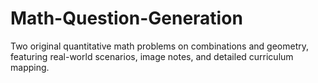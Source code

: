 # Math-Question-Generation
Two original quantitative math problems on combinations and geometry, featuring real-world scenarios, image notes, and detailed curriculum mapping.
